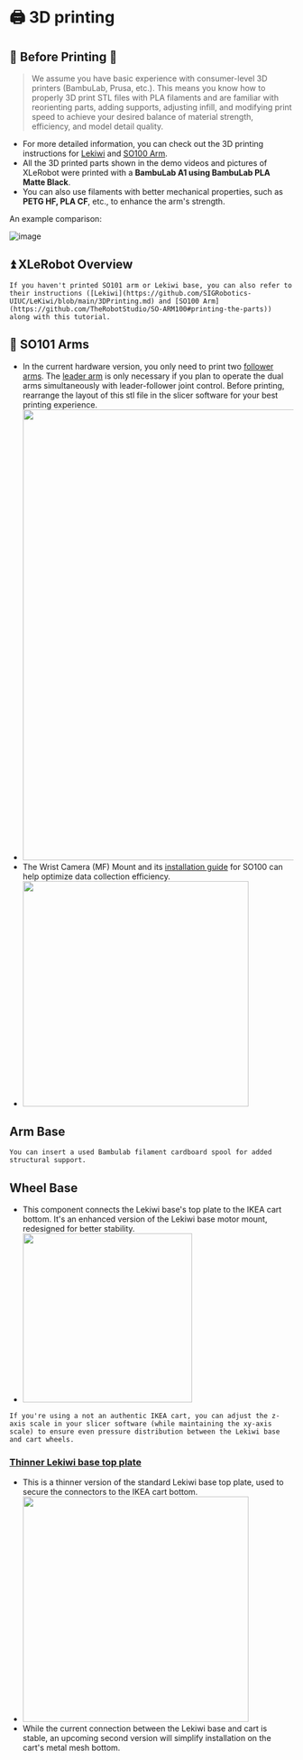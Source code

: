 # 🖨️ 3D printing

## 🤔 Before Printing 🤔

> We assume you have basic experience with consumer-level 3D printers (BambuLab, Prusa, etc.). This means you know how to properly 3D print STL files with PLA filaments and are familiar with reorienting parts, adding supports, adjusting infill, and modifying print speed to achieve your desired balance of material strength, efficiency, and model detail quality.
> 
- For more detailed information, you can check out the 3D printing instructions for [Lekiwi](https://github.com/SIGRobotics-UIUC/LeKiwi/blob/main/3DPrinting.md) and [SO100 Arm](https://github.com/TheRobotStudio/SO-ARM100#printing-the-parts).
- All the 3D printed parts shown in the demo videos and pictures of XLeRobot were printed with a **BambuLab A1 using BambuLab PLA Matte Black**.
- You can also use filaments with better mechanical properties, such as **PETG HF, PLA CF**, etc., to enhance the arm's strength.

An example comparison:

![image](https://github.com/user-attachments/assets/3d0eeb80-1fc6-47cb-bd15-bc2f023030f4)

## ⏫ XLeRobot Overview



```{note}
If you haven't printed SO101 arm or Lekiwi base, you can also refer to their instructions ([Lekiwi](https://github.com/SIGRobotics-UIUC/LeKiwi/blob/main/3DPrinting.md) and [SO100 Arm](https://github.com/TheRobotStudio/SO-ARM100#printing-the-parts)) along with this tutorial.
```

## 🦾 SO101 Arms

- In the current hardware version, you only need to print two [follower arms](https://www.notion.so/vectorwang/3D_Models/3D_models_for_printing/SO100/Prusa_Follower_SO101.stl). The [leader arm](https://github.com/TheRobotStudio/SO-ARM100/tree/main/stl_files_for_3dprinting/Leader) is only necessary if you plan to operate the dual arms simultaneously with leader-follower joint control. Before printing, rearrange the layout of this stl file in the slicer software for your best printing experience.
- <img src="https://github.com/user-attachments/assets/a5a49a95-e75e-4ea1-879c-0a0ec22f07a7" width="800" />
- The Wrist Camera (MF) Mount and its [installation guide](https://github.com/TheRobotStudio/SO-ARM100/tree/main/Optional/Wrist_Cam_Mount_32x32_UVC_Module) for SO100 can help optimize data collection efficiency.
- <img src="https://github.com/user-attachments/assets/8f74f9f4-321c-4689-acbe-6d7280922bfe" width="400" />

## Arm Base

    
```{note}
You can insert a used Bambulab filament cardboard spool for added structural support.
```



## Wheel Base

- This component connects the Lekiwi base's top plate to the IKEA cart bottom. It's an enhanced version of the Lekiwi base motor mount, redesigned for better stability.
- <img src="https://github.com/user-attachments/assets/07752338-1c1b-49ca-81b2-ccac9699b498" width="300" />

```{note}
If you're using a not an authentic IKEA cart, you can adjust the z-axis scale in your slicer software (while maintaining the xy-axis scale) to ensure even pressure distribution between the Lekiwi base and cart wheels.
```

### [Thinner Lekiwi base top plate](https://www.notion.so/vectorwang/3D_Models/3D_models_for_printing/XLeRobot_special/base_plate_layer2_thinner.stl)

- This is a thinner version of the standard Lekiwi base top plate, used to secure the connectors to the IKEA cart bottom.
- <img src="https://github.com/user-attachments/assets/17d63ccf-469c-4811-860f-e55ffdee396b" width="400" />
- While the current connection between the Lekiwi base and cart is stable, an upcoming second version will simplify installation on the cart's metal mesh bottom.







